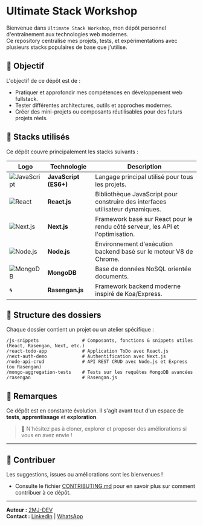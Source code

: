 # Ultimate Stack Workshop

Bienvenue dans `Ultimate Stack Workshop`, mon dépôt personnel d'entraînement aux technologies web modernes.  
Ce repository centralise mes projets, tests, et expérimentations avec plusieurs stacks populaires de base que j'utilise.

## 🚀 Objectif

L'objectif de ce dépôt est de :
- Pratiquer et approfondir mes compétences en développement web fullstack.
- Tester différentes architectures, outils et approches modernes.
- Créer des mini-projets ou composants réutilisables pour des futurs projets réels.

## 🧱 Stacks utilisés

Ce dépôt couvre principalement les stacks suivants :

| Logo | Technologie       | Description                                                                 |
|------|-------------------|-----------------------------------------------------------------------------|
| ![JavaScript](https://img.shields.io/badge/-JavaScript-F7DF1E?style=for-the-badge&logo=javascript&logoColor=black) | **JavaScript (ES6+)** | Langage principal utilisé pour tous les projets. |
| ![React](https://img.shields.io/badge/-React-20232A?style=for-the-badge&logo=react&logoColor=61DAFB) | **React.js** | Bibliothèque JavaScript pour construire des interfaces utilisateur dynamiques. |
| ![Next.js](https://img.shields.io/badge/-Next.js-000000?style=for-the-badge&logo=nextdotjs&logoColor=white) | **Next.js** | Framework basé sur React pour le rendu côté serveur, les API et l'optimisation. |
| ![Node.js](https://img.shields.io/badge/-Node.js-339933?style=for-the-badge&logo=nodedotjs&logoColor=white) | **Node.js** | Environnement d'exécution backend basé sur le moteur V8 de Chrome. |
| ![MongoDB](https://img.shields.io/badge/-MongoDB-47A248?style=for-the-badge&logo=mongodb&logoColor=white) | **MongoDB** | Base de données NoSQL orientée documents. |
| 🌀 | **Rasengan.js** | Framework backend moderne inspiré de Koa/Express. |       

## 📁 Structure des dossiers

Chaque dossier contient un projet ou un atelier spécifique :

```
/js-snippets                # Composants, fonctions & snippets utiles (React, Rasengan, Next, etc.)
/react-todo-app             # Application ToDo avec React.js
/next-auth-demo             # Authentification avec Next.js
/node-api-crud              # API REST CRUD avec Node.js et Express (ou Rasengan)
/mongo-aggregation-tests    # Tests sur les requêtes MongoDB avancées
/rasengan                   # Rasengan.js
```

## 📌 Remarques

Ce dépôt est en constante évolution. Il s'agit avant tout d'un espace de **tests**, **apprentissage** et **exploration**.

> 🔧 N'hésitez pas à cloner, explorer et proposer des améliorations si vous en avez envie !

---
## 🤝 Contribuer

Les suggestions, issues ou améliorations sont les bienvenues !  
- Consulte le fichier [CONTRIBUTING.md](CONTRIBUTING.md) pour en savoir plus sur comment contribuer à ce dépôt.

---

**Auteur :** [2MJ-DEV](https://github.com/2MJ-DEV)  
**Contact :** [LinkedIn](https://www.linkedin.com/in/jules-mukadi-552045297/) | [WhatsApp](https://wa.me/243998535521)
